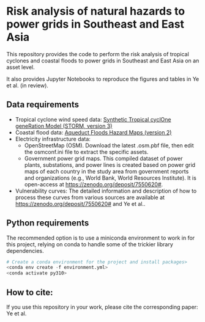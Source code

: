 # Risk analysis of natural hazards to power grids in Southeast and East Asia
This repository provides the code to perform the risk analysis of tropical cyclones and coastal floods to power grids in Southeast and East Asia on an asset level.

It also provides Jupyter Notebooks to reproduce the figures and tables in Ye et al. (in review).

## Data requirements
- Tropical cyclone wind speed data: [Synthetic Tropical cyclOne geneRation Model (STORM, version 3)](https://data.4tu.nl/articles/dataset/STORM_climate_change_tropical_cyclone_wind_speed_return_periods/14510817)
- Coastal flood data: [Aqueduct Floods Hazard Maps (version 2)](http://wri-projects.s3.amazonaws.com/AqueductFloodTool/download/v2/index.html)
- Electricity infrastructure data:
  - OpenStreetMap (OSM). Download the latest .osm.pbf file, then edit the osmconf.ini file to extract the specific assets.
  - Government power grid maps. This compiled dataset of power plants, substations, and power lines is created based on power grid maps of each country in the study area from government reports and organizations (e.g., World Bank, World Resources Institute). It is open-access at https://zenodo.org/deposit/7550620#.
- Vulnerability curves: The detailed information and description of how to process these curves from various sources are available at https://zenodo.org/deposit/7550620# and Ye et al..

## Python requirements
The recommended option is to use a miniconda environment to work in for this project, relying on conda to handle some of the trickier library dependencies.
```python
# Create a conda environment for the project and install packages>
<conda env create -f environment.yml>
<conda activate py310>
```

## How to cite:
If you use this repository in your work, please cite the corresponding paper:
Ye et al.
